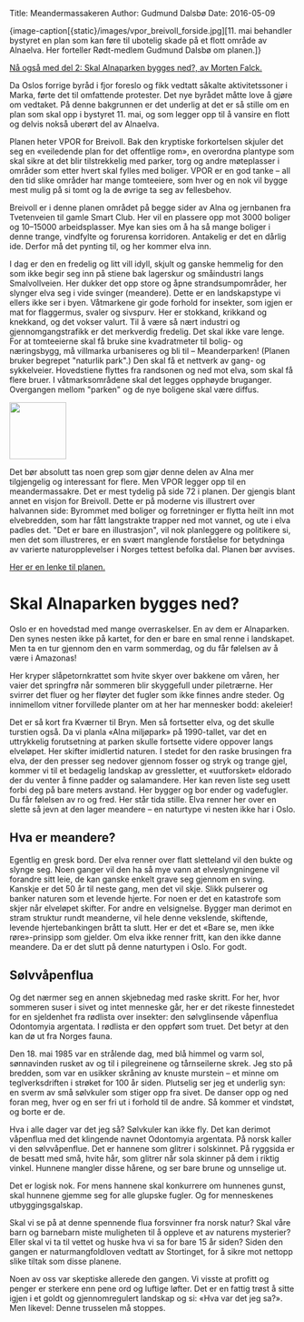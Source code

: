 Title: Meandermassakeren
Author: Gudmund Dalsbø
Date: 2016-05-09

{image-caption[{static}/images/vpor_breivoll_forside.jpg][11. mai behandler bystyret en plan som kan føre til ubotelig skade på et flott område av Alnaelva. Her forteller Rødt-medlem Gudmund Dalsbø om planen.]}

[Nå også med del 2: Skal Alnaparken bygges ned?, av Morten Falck.](#del-2)

Da Oslos forrige byråd i fjor foreslo og fikk vedtatt såkalte aktivitetssoner i Marka, førte det til omfattende protester. Det nye byrådet måtte love å gjøre om vedtaket. På denne bakgrunnen er det underlig at det er så stille om en plan som skal opp i bystyret 11. mai, og som legger opp til å vansire en flott og delvis nokså uberørt del av Alnaelva.

Planen heter VPOR for Breivoll. Bak den kryptiske forkortelsen skjuler det seg en «veiledende plan for det offentlige rom», en overordna plantype som skal sikre at det blir tilstrekkelig med parker, torg og andre møteplasser i områder som etter hvert skal fylles med boliger. VPOR er en god tanke – all den tid slike områder har mange tomteeiere, som hver og en nok vil bygge mest mulig på si tomt og la de øvrige ta seg av fellesbehov.

Breivoll er i denne planen området på begge sider av Alna og jernbanen fra Tvetenveien til gamle Smart Club. Her vil en plassere opp mot 3000 boliger og 10–15000 arbeidsplasser. Mye kan sies om å ha så mange boliger i denne trange, vindfylte og forurensa korridoren. Antakelig er det en dårlig ide. Derfor må det pynting til, og her kommer elva inn.

I dag er den en fredelig og litt vill idyll, skjult og ganske hemmelig for den som ikke begir seg inn på stiene bak lagerskur og småindustri langs Smalvollveien. Her dukker det opp store og åpne strandsumpområder, her slynger elva seg i vide svinger (meandere). Dette er en landskapstype vi ellers ikke ser i byen. Våtmarkene gir gode forhold for insekter, som igjen er mat for flaggermus, svaler og sivspurv. Her er stokkand, krikkand og knekkand, og det vokser valurt. Til å være så nært industri og gjennomgangstrafikk er det merkverdig fredelig. Det skal ikke vare lenge. For at tomteeierne skal få bruke sine kvadratmeter til bolig- og næringsbygg, må villmarka urbaniseres og bli til – Meanderparken! (Planen bruker begrepet "naturlik park".) Den skal få et nettverk av gang- og sykkelveier. Hovedstiene flyttes fra randsonen og ned mot elva, som skal få flere bruer. I våtmarksområdene skal det legges opphøyde bruganger. Overgangen mellom "parken" og de nye boligene skal være diffus. 

<img width="100px" src="{static}/images/medlemmer/harald.jpg" class="left" />

Det bør absolutt tas noen grep som gjør denne delen av Alna mer tilgjengelig og interessant for flere. Men VPOR legger opp til en meandermassakre. Det er mest tydelig på side 72 i planen. Der gjengis blant annet en visjon for Breivoll. Dette er på moderne vis illustrert over halvannen side: Byrommet med boliger og forretninger er flytta heilt inn mot elvebredden, som har fått langstrakte trapper ned mot vannet, og ute i elva padles det. "Det er bare en illustrasjon", vil nok planleggere og politikere si, men det som illustreres, er en svært manglende forståelse for betydninga av varierte naturopplevelser i Norges tettest befolka dal. Planen bør avvises.

[Her er en lenke til planen.](https://www.oslo.kommune.no/dok/Vedlegg%5C2016_02%5C1132686_1_1.PDF)


<h1 id="del-2">Skal Alnaparken bygges ned?</h1>

Oslo er en hovedstad med mange overraskelser. En av dem er Alnaparken. Den synes nesten ikke på kartet, for den er bare en smal renne i landskapet. Men ta en tur gjennom den en varm sommerdag, og du får følelsen av å være i Amazonas!

Her kryper slåpetornkrattet som hvite skyer over bakkene om våren, her vaier det springfrø når sommeren blir skyggefull under piletrærne. Her svirrer det fluer og her fløyter det fugler som ikke finnes andre steder. Og innimellom vitner forvillede planter om at her har mennesker bodd: akeleier!

Det er så kort fra Kværner til Bryn. Men så fortsetter elva, og det skulle turstien også. Da vi planla «Alna miljøpark» på 1990-tallet, var det en uttrykkelig forutsetning at parken skulle fortsette videre oppover langs elveløpet. Her skifter imidlertid naturen. I stedet for den raske brusingen fra elva, der den presser seg nedover gjennom fosser og stryk og trange gjel, kommer vi til et bedagelig landskap av gressletter, et «uutforsket» eldorado der du venter å finne padder og salamandere. Her kan reven liste seg usett forbi deg på bare meters avstand. Her bygger og bor ender og vadefugler. Du får følelsen av ro og fred. Her står tida stille. Elva renner her over en slette så jevn at den lager meandere – en naturtype vi nesten ikke har i Oslo.

## Hva er meandere?

Egentlig en gresk bord. Der elva renner over flatt sletteland vil den bukte og slynge seg. Noen ganger vil den ha så mye vann at elveslyngningene vil forandre sitt leie, de kan ganske enkelt grave seg gjennom en sving. Kanskje er det 50 år til neste gang, men det vil skje. Slikk pulserer og banker naturen som et levende hjerte. For noen er det en katastrofe som skjer når elveløpet skifter. For andre en velsignelse. Bygger man derimot en stram struktur rundt meanderne, vil hele denne vekslende, skiftende, levende hjertebankingen brått ta slutt. Her er det et «Bare se, men ikke røre»-prinsipp som gjelder. Om elva ikke renner fritt, kan den ikke danne meandere. Da er det slutt på denne naturtypen i Oslo. For godt.

## Sølvvåpenflua

Og det nærmer seg en annen skjebnedag med raske skritt. For her, hvor sommeren suser i sivet og intet menneske går, her er det rikeste finnestedet for en sjeldenhet fra rødlista over insekter: den sølvglinsende våpenflua Odontomyia argentata. I rødlista er den oppført som truet. Det betyr at den kan dø ut fra Norges fauna.

Den 18. mai 1985 var en strålende dag, med blå himmel og varm sol, sønnavinden rusket av og til i pilegreinene og tårnseilerne skrek. Jeg sto på bredden, som var en usikker skråning av knuste murstein – et minne om teglverksdriften i strøket for 100 år siden. Plutselig ser jeg et underlig syn: en sverm av små sølvkuler som stiger opp fra sivet. De danser opp og ned foran meg, hver og en ser fri ut i forhold til de andre. Så kommer et vindstøt, og borte er de.

Hva i alle dager var det jeg så? Sølvkuler kan ikke fly. Det kan derimot våpenflua med det klingende navnet Odontomyia argentata. På norsk kaller vi den sølvvåpenflue. Det er hannene som glitrer i solskinnet. På ryggsida er de besatt med små, hvite hår, som glitrer når sola skinner på dem i riktig vinkel. Hunnene mangler disse hårene, og ser bare brune og unnselige ut.

Det er logisk nok. For mens hannene skal konkurrere om hunnenes gunst, skal hunnene gjemme seg for alle glupske fugler. Og for menneskenes utbyggingsgalskap.

Skal vi se på at denne spennende flua forsvinner fra norsk natur? Skal våre barn og barnebarn miste muligheten til å oppleve et av naturens mysterier? Eller skal vi ta til vettet og huske hva vi sa for bare 15 år siden? Siden den gangen er naturmangfoldloven vedtatt av Stortinget, for å sikre mot nettopp slike tiltak som disse planene.

Noen av oss var skeptiske allerede den gangen. Vi visste at profitt og penger er sterkere enn pene ord og luftige løfter. Det er en fattig trøst å sitte igjen i et goldt og gjennomregulert landskap og si: «Hva var det jeg sa?». Men likevel: Denne trusselen må stoppes.